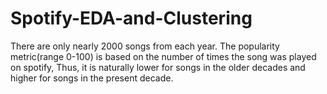 # Spotify-EDA-and-Clustering
There are only nearly 2000 songs from each year. The popularity metric(range 0-100) is based on the number of times the song was played on spotify, Thus, it is naturally lower for songs in the older decades and higher for songs in the present decade.
